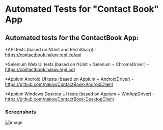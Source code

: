 # Automated Tests for "Contact Book" App

## Automated tests for the ContactBook App:

*API tests (based on NUnit and ReshSharp) - https://contactbook.nakov.repl.co/api

*Selenium Web UI tests (based on NUnit + Selenum + ChromeDriver) - https://contactbook.nakov.repl.co/

*Appium Android UI tests (based on Appium + AndroidDriver) - https://github.com/nakov/ContactBook-AndroidClient 

*Appium Windows Desktop UI tests (based on Appium + WinAppDriver) - https://github.com/nakov/ContactBook-DesktopClient 

### Screenshots
![image](https://user-images.githubusercontent.com/98229450/179398666-a9b5949e-7d8b-4fde-9e6a-be813a37b864.png)

